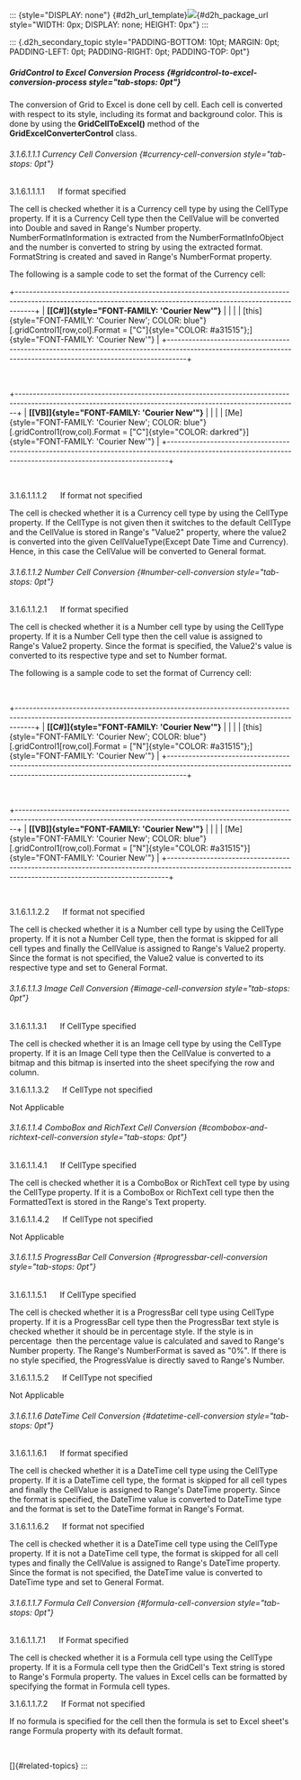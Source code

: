 ::: {style="DISPLAY: none"}
[](ms-xhelp:///?Id=d2h_url_template){#d2h_url_template}![](!package_url!){#d2h_package_url style="WIDTH: 0px; DISPLAY: none; HEIGHT: 0px"}
:::

::: {.d2h_secondary_topic style="PADDING-BOTTOM: 10pt; MARGIN: 0pt; PADDING-LEFT: 0pt; PADDING-RIGHT: 0pt; PADDING-TOP: 0pt"}
##### GridControl to Excel Conversion Process {#gridcontrol-to-excel-conversion-process style="tab-stops: 0pt"}

The conversion of Grid to Excel is done cell by cell. Each cell is converted with respect to its style, including its format and background color. This is done by using the **GridCellToExcel()** method of the **GridExcelConverterControl** class.

###### 3.1.6.1.1.1 Currency Cell Conversion {#currency-cell-conversion style="tab-stops: 0pt"}

3.1.6.1.1.1.1      If format specified

The cell is checked whether it is a Currency cell type by using the CellType property. If it is a Currency Cell type then the CellValue will be converted into Double and saved in Range's Number property. NumberFormatInformation is extracted from the NumberFormatInfoObject and the number is converted to string by using the extracted format. FormatString is created and saved in Range's NumberFormat property.

The following is a sample code to set the format of the Currency cell:

+-----------------------------------------------------------------------------------------------------------------------------------------------------------------+
| **[\[C#\]]{style="FONT-FAMILY: 'Courier New'"}**                                                                                                                |
|                                                                                                                                                                 |
| [this]{style="FONT-FAMILY: 'Courier New'; COLOR: blue"}[.gridControl1\[row,col\].Format = [\"C\"]{style="COLOR: #a31515"};]{style="FONT-FAMILY: 'Courier New'"} |
+-----------------------------------------------------------------------------------------------------------------------------------------------------------------+

 

+------------------------------------------------------------------------------------------------------------------------------------------------------------+
| **[\[VB\]]{style="FONT-FAMILY: 'Courier New'"}**                                                                                                           |
|                                                                                                                                                            |
| [Me]{style="FONT-FAMILY: 'Courier New'; COLOR: blue"}[.gridControl1(row,col).Format = [\"C\"]{style="COLOR: darkred"}]{style="FONT-FAMILY: 'Courier New'"} |
+------------------------------------------------------------------------------------------------------------------------------------------------------------+

 

3.1.6.1.1.1.2      If format not specified

The cell is checked whether it is a Currency cell type by using the CellType property. If the CellType is not given then it switches to the default CellType and the CellValue is stored in Range's "Value2" property, where the value2 is converted into the given CellValueType(Except Date Time and Currency). Hence, in this case the CellValue will be converted to General format.

###### 3.1.6.1.1.2 Number Cell Conversion {#number-cell-conversion style="tab-stops: 0pt"}

3.1.6.1.1.2.1      If format specified

The cell is checked whether it is a Number cell type by using the CellType property. If it is a Number Cell type then the cell value is assigned to Range's Value2 property. Since the format is specified, the Value2's value is converted to its respective type and set to Number format.

The following is a sample code to set the format of Currency cell:

 

+-----------------------------------------------------------------------------------------------------------------------------------------------------------------+
| **[\[C#\]]{style="FONT-FAMILY: 'Courier New'"}**                                                                                                                |
|                                                                                                                                                                 |
| [this]{style="FONT-FAMILY: 'Courier New'; COLOR: blue"}[.gridControl1\[row,col\].Format = [\"N\"]{style="COLOR: #a31515"};]{style="FONT-FAMILY: 'Courier New'"} |
+-----------------------------------------------------------------------------------------------------------------------------------------------------------------+

 

+------------------------------------------------------------------------------------------------------------------------------------------------------------+
| **[\[VB\]]{style="FONT-FAMILY: 'Courier New'"}**                                                                                                           |
|                                                                                                                                                            |
| [Me]{style="FONT-FAMILY: 'Courier New'; COLOR: blue"}[.gridControl1(row,col).Format = [\"N\"]{style="COLOR: #a31515"}]{style="FONT-FAMILY: 'Courier New'"} |
+------------------------------------------------------------------------------------------------------------------------------------------------------------+

 

3.1.6.1.1.2.2      If format not specified

The cell is checked whether it is a Number cell type by using the CellType property. If it is not a Number Cell type, then the format is skipped for all cell types and finally the CellValue is assigned to Range's Value2 property. Since the format is not specified, the Value2 value is converted to its respective type and set to General Format.

###### 3.1.6.1.1.3 Image Cell Conversion {#image-cell-conversion style="tab-stops: 0pt"}

3.1.6.1.1.3.1      If CellType specified

The cell is checked whether it is an Image cell type by using the CellType property. If it is an Image Cell type then the CellValue is converted to a bitmap and this bitmap is inserted into the sheet specifying the row and column.

3.1.6.1.1.3.2      If CellType not specified

Not Applicable

###### 3.1.6.1.1.4 ComboBox and RichText Cell Conversion {#combobox-and-richtext-cell-conversion style="tab-stops: 0pt"}

3.1.6.1.1.4.1      If CellType specified

The cell is checked whether it is a ComboBox or RichText cell type by using the CellType property. If it is a ComboBox or RichText cell type then the FormattedText is stored in the Range's Text property.

3.1.6.1.1.4.2      If CellType not specified

Not Applicable

###### 3.1.6.1.1.5 ProgressBar Cell Conversion {#progressbar-cell-conversion style="tab-stops: 0pt"}

3.1.6.1.1.5.1      If CellType specified

The cell is checked whether it is a ProgressBar cell type using CellType property. If it is a ProgressBar cell type then the ProgressBar text style is checked whether it should be in percentage style. If the style is in percentage  then the percentage value is calculated and saved to Range's Number property. The Range's NumberFormat is saved as "0%". If there is no style specified, the ProgressValue is directly saved to Range's Number.

3.1.6.1.1.5.2      If CellType not specified

Not Applicable

###### 3.1.6.1.1.6 DateTime Cell Conversion {#datetime-cell-conversion style="tab-stops: 0pt"}

3.1.6.1.1.6.1      If format specified

The cell is checked whether it is a DateTime cell type using the CellType property. If it is a DateTime cell type, the format is skipped for all cell types and finally the CellValue is assigned to Range's DateTime property. Since the format is specified, the DateTime value is converted to DateTime type and the format is set to the DateTime format in Range's Format.

3.1.6.1.1.6.2      If format not specified

The cell is checked whether it is a DateTime cell type using the CellType property. If it is not a DateTime cell type, the format is skipped for all cell types and finally the CellValue is assigned to Range's DateTime property. Since the format is not specified, the DateTime value is converted to DateTime type and set to General Format.

###### 3.1.6.1.1.7 Formula Cell Conversion {#formula-cell-conversion style="tab-stops: 0pt"}

3.1.6.1.1.7.1      If Format specified

The cell is checked whether it is a Formula cell type using the CellType property. If it is a Formula cell type then the GridCell's Text string is stored to Range's Formula property. The values in Excel cells can be formatted by specifying the format in Formula cell types.

3.1.6.1.1.7.2      If Format not specified

If no formula is specified for the cell then the formula is set to Excel sheet's range Formula property with its default format.

 

[]{#related-topics}
:::
